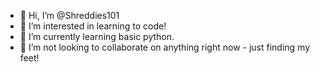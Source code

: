- 👋 Hi, I’m @Shreddies101
- 👀 I’m interested in learning to code!
- 🌱 I’m currently learning basic python.
- 💞️ I’m not looking to collaborate on anything right now - just finding my feet!

<!---
Shreddies101/Shreddies101 is a ✨ special ✨ repository because its `README.md` (this file) appears on your GitHub profile.
You can click the Preview link to take a look at your changes.
--->
